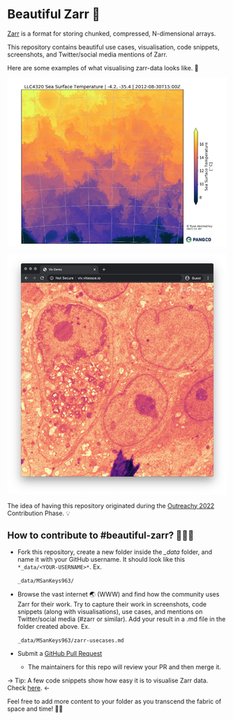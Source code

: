 # Beautiful Zarr 🚀

[Zarr](https://zarr.dev/) is a format for storing chunked, compressed, N-dimensional arrays.

This repository contains beautiful use cases, visualisation, code snippets, screenshots, and Twitter/social media mentions of Zarr.

Here are some examples of what visualising zarr-data looks like. 👀

![image1](/assets/images/zarr_data_1.jpg)

![image2](/assets/images/zarr_data_2.jpg)

The idea of having this repository originated during the [Outreachy 2022](https://www.outreachy.org/) Contribution Phase. 💡

## How to contribute to #beautiful-zarr? 🧑🏻‍💻

- Fork this repository, create a new folder inside the *_data* folder, and name it with your GitHub username. It should look like this `*_data/<YOUR-USERNAME>*`. Ex.
    
    `_data/MSanKeys963/`
    
- Browse the vast internet 🌏 (WWW) and find how the community uses Zarr for their work. Try to capture their work in screenshots, code snippets (along with visualisations), use cases, and mentions on Twitter/social media (#zarr or similar). Add your result in a .md file in the folder created above. Ex.
    
    `_data/MSanKeys963/zarr-usecases.md`
    
- Submit a [GitHub Pull Request](https://docs.github.com/en/pull-requests/collaborating-with-pull-requests/proposing-changes-to-your-work-with-pull-requests/creating-a-pull-request)
    - The maintainers for this repo will review your PR and then merge it.


→ Tip: A few code snippets show how easy it is to visualise Zarr data. Check [here](https://colab.research.google.com/drive/1RTryIn59P8Kc_TxlnFlaJpCB8Hf4_U09?usp=sharing). ←
    
Feel free to add more content to your folder as you transcend the fabric of space and time! ✌🏻
